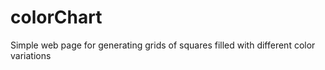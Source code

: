 # colorChart
Simple web page for generating grids of squares filled with different color variations
